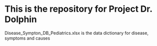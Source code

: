 # This is the repository for Project Dr. Dolphin 
Disease_Sympton_DB_Pediatrics.xlsx is the data dictionary for disease, symptoms and causes
